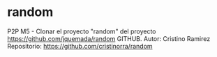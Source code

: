 # random
P2P M5 - Clonar el proyecto "random" del proyecto https://github.com/jquemada/random GITHUB.
Autor: Cristino Ramirez
Repositorio: https://github.com/cristinorra/random
